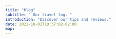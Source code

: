 ```yaml
---
title: "blog"
subtitle: " Our travel log. "
introduction: "Discover our tips and reviews."
date: 2022-10-01T19:37:02+02:00
map: 
---
```


